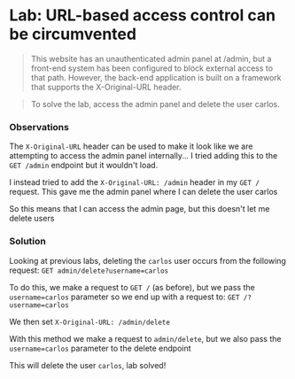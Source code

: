# Lab: URL-based access control can be circumvented

>This website has an unauthenticated admin panel at /admin, but a front-end system has been configured to block external access to that path. However, the back-end application is built on a framework that supports the X-Original-URL header.

>To solve the lab, access the admin panel and delete the user carlos.

### Observations
The `X-Original-URL` header can be used to make it look like we are attempting to access the admin panel internally... I tried adding this to the `GET /admin` endpoint but it wouldn't load.

I instead tried to add the `X-Original-URL: /admin` header in my `GET /` request. This gave me the admin panel where I can delete the user carlos

So this means that I can access the admin page, but this doesn't let me delete users

### Solution
Looking at previous labs, deleting the `carlos` user occurs from the following request: `GET admin/delete?username=carlos`

To do this, we make a request to `GET /` (as before), but we pass the `username=carlos` parameter so we end up with a request to: `GET /?username=carlos`

We then set `X-Original-URL: /admin/delete`

With this method we make a request to `admin/delete`, but we also pass the `username=carlos` parameter to the delete endpoint

This will delete the user `carlos`, lab solved!